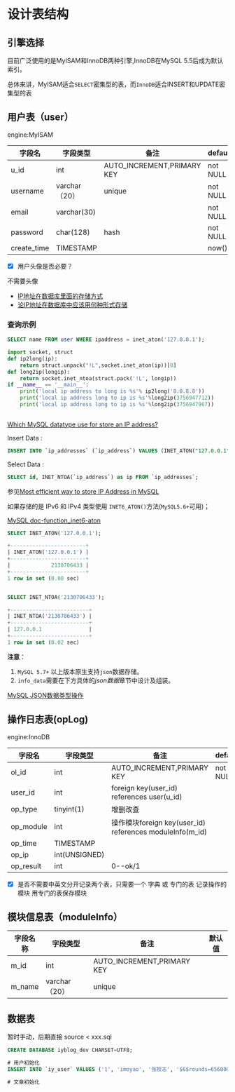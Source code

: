 # 设计表结构

## 引擎选择

目前广泛使用的是MyISAM和InnoDB两种引擎,InnoDB在MySQL 5.5后成为默认索引。

总体来讲，MyISAM适合`SELECT`密集型的表，而`InnoDB`适合INSERT和UPDATE密集型的表

## 用户表（user）
engine:MyISAM

| 字段名      | 字段类型        | 备注                      | default        |
| ---------- | ------------- | -------------------------- | ------------- |
| u_id         | int           | AUTO_INCREMENT,PRIMARY KEY | not NULL            |
| username   | varchar（20） |     unique                 | not NULL             |
| email      | varchar(30)   |                            | not NULL             |
| password   | char(128)     | hash                       | not NULL             |
| create_time | TIMESTAMP     |                            | now() |

- [x] 用户头像是否必要？

不需要头像


- [IP地址在数据库里面的存储方式](https://www.cnblogs.com/gomysql/p/4595621.html)
- [论IP地址在数据库中应该用何种形式存储](https://www.cnblogs.com/skynet/archive/2011/01/09/1931044.html)

### 查询示例

```sql
SELECT name FROM user WHERE ipaddress = inet_aton('127.0.0.1');
```
    
```python
import socket, struct
def ip2long(ip):  
    return struct.unpack("!L",socket.inet_aton(ip))[0]  
def long2ip(longip):  
    return socket.inet_ntoa(struct.pack('!L', longip))  
if __name__ == '__main__':  
    print('local ip address to long is %s'% ip2long('8.8.8.8'))  
    print('local ip address long to ip is %s'%long2ip(3756947712))  
    print('local ip address long to ip is %s'%long2ip(3756947967))  
   
```

[Which MySQL datatype use for store an IP address?](https://itsolutionstuff.com/post/which-mysql-datatype-use-for-store-an-ip-address)

Insert Data :
```sql
INSERT INTO `ip_addresses` (`ip_address`) VALUES (INET_ATON("127.0.0.1"));
```
Select Data :
```sql
SELECT id, INET_NTOA(`ip_address`) as ip FROM `ip_addresses`;
```
参见[Most efficient way to store IP Address in MySQL](https://stackoverflow.com/questions/2542011/most-efficient-way-to-store-ip-address-in-mysql)

如果存储的是 IPv6 和 IPv4 类型使用 `INET6_ATON()`方法(`MySQL5.6+`可用)；

[MySQL doc-function_inet6-aton](https://dev.mysql.com/doc/refman/5.6/en/miscellaneous-functions.html#function_inet6-aton)

```sql
SELECT INET_ATON('127.0.0.1');

+------------------------+
| INET_ATON('127.0.0.1') |
+------------------------+
|             2130706433 | 
+------------------------+
1 row in set (0.00 sec)


SELECT INET_NTOA('2130706433');

+-------------------------+
| INET_NTOA('2130706433') |
+-------------------------+
| 127.0.0.1               | 
+-------------------------+
1 row in set (0.02 sec)

```

**注意**：
1. `MySQL 5.7+` 以上版本原生支持`json`数据存储。
2. `info_data`需要在下方具体的*json数据*章节中设计及组装。

[MySQL JSON数据类型操作](https://segmentfault.com/a/1190000011580030)


## 操作日志表(opLog)

engine:InnoDB

| 字段名 | 字段类型  | 备注                     | default  |
| --------- | ------------- | -------------------------- | -------- |
| ol_id     | int           | AUTO_INCREMENT,PRIMARY KEY  | not NULL |
| user_id   | int           | foreign key(user_id) references user(u_id) |          |
| op_type   | tinyint(1)    | 增删改查                    |          |
| op_module | int           | 操作模块foreign key(user_id) references moduleInfo(m_id)                    |          |
| op_time   | TIMESTAMP     |                            |          |
| op_ip     | int(UNSIGNED) |                            |          |
| op_result | int           | 0--ok/1                    |          |

- [x] 是否不需要中英文分开记录两个表，只需要一个 字典 或 专门的表 记录操作的模块
用专门的表保存模块

## 模块信息表（moduleInfo）

| 字段名称 | 字段类型  | 备注                     | 默认值 |
| -------- | ------------- | -------------------------- | ------ |
| m_id     | int           | AUTO_INCREMENT,PRIMARY KEY |        |
| m_name   | varchar（20） | unique                     |        |


## 数据表

暂时手动，后期直接 source < xxx.sql

```sql
CREATE DATABASE iyblog_dev CHARSET=UTF8;

# 用户初始化
INSERT INTO `iy_user` VALUES ('1', 'imoyao', '张牧志', '$6$rounds=656000$tIs6tFIsFTmqLpUi$rD2UcO0T7VXsVGeUee11oY6HcxbqluGzAXdUWHCDCpTK8fvsMC5rW8R1ZVhyY912MUK19xcnSqrYp88eKsuBH1', 'emailme8@163.com','中国·北京','凡人皆需侍奉！', '2018-01-22 17:14:49','2019-06-24 17:14:49', '1', null)

# 文章初始化


```